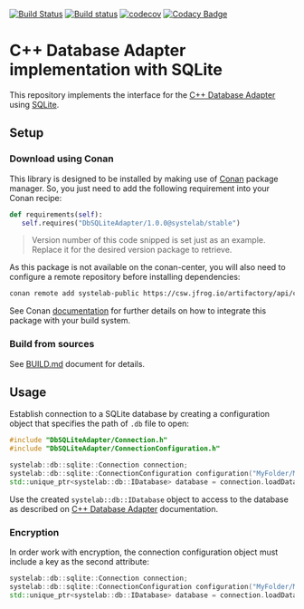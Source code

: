[![Build Status](https://travis-ci.org/systelab/cpp-sqlite-db-adapter.svg?branch=master)](https://travis-ci.org/systelab/cpp-sqlite-db-adapter)
[![Build status](https://ci.appveyor.com/api/projects/status/3qv7apbhgby08ekh?svg=true)](https://ci.appveyor.com/project/systelab/cpp-sqlite-db-adapter)
[![codecov](https://codecov.io/gh/systelab/cpp-sqlite-db-adapter/branch/master/graph/badge.svg)](https://codecov.io/gh/systelab/cpp-sqlite-db-adapter)
[![Codacy Badge](https://api.codacy.com/project/badge/Grade/0b13f402745d4421a2f67810a498e49c)](https://www.codacy.com/app/systelab/cpp-sqlite-db-adapter?utm_source=github.com&amp;utm_medium=referral&amp;utm_content=systelab/cpp-sqlite-db-adapter&amp;utm_campaign=Badge_Grade)


# C++ Database Adapter implementation with SQLite

This repository implements the interface for the [C++ Database Adapter](https://github.com/systelab/cpp-db-adapter) using [SQLite](https://www.sqlite.org).


## Setup

### Download using Conan

This library is designed to be installed by making use of [Conan](https://conan.io/) package manager. So, you just need to add the following requirement into your Conan recipe:

```python
def requirements(self):
   self.requires("DbSQLiteAdapter/1.0.0@systelab/stable")
```

> Version number of this code snipped is set just as an example. Replace it for the desired version package to retrieve.

As this package is not available on the conan-center, you will also need to configure a remote repository before installing dependencies:

```bash
conan remote add systelab-public https://csw.jfrog.io/artifactory/api/conan/cpp-conan-production-local
```

See Conan [documentation](https://docs.conan.io/en/latest/) for further details on how to integrate this package with your build system.

### Build from sources

See [BUILD.md](BUILD.md) document for details.


## Usage

Establish connection to a SQLite database by creating a configuration object that specifies the path of `.db` file to open:

```cpp
#include "DbSQLiteAdapter/Connection.h"
#include "DbSQLiteAdapter/ConnectionConfiguration.h"

systelab::db::sqlite::Connection connection;
systelab::db::sqlite::ConnectionConfiguration configuration("MyFolder/MyDatabase.db");
std::unique_ptr<systelab::db::IDatabase> database = connection.loadDatabase(configuration);
```

Use the created `systelab::db::IDatabase` object to access to the database as described on [C++ Database Adapter](https://github.com/systelab/cpp-db-adapter) documentation.

### Encryption

In order work with encryption, the connection configuration object must include a key as the second attribute:

```cpp
systelab::db::sqlite::Connection connection;
systelab::db::sqlite::ConnectionConfiguration configuration("MyFolder/MyDatabase.db", "Y0urDBEncrypt1onK3y");
std::unique_ptr<systelab::db::IDatabase> database = connection.loadDatabase(configuration);
```

